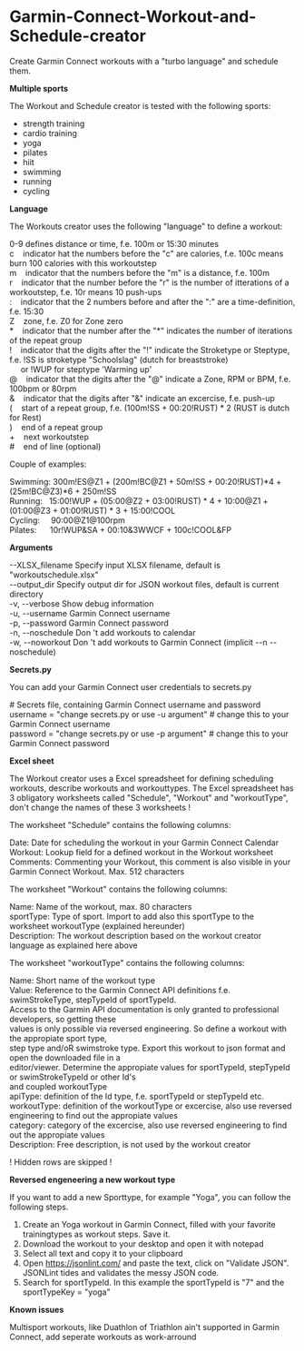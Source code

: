 # Garmin-Connect-Workout-and-Schedule-creator
Create Garmin Connect workouts with a "turbo language" and schedule them.

**Multiple sports**

The Workout and Schedule creator is tested with the following sports:

- strength training
- cardio training
- yoga
- pilates
- hiit
- swimming
- running
- cycling

**Language**

The Workouts creator uses the following "language" to define a workout:

  0-9&nbsp;defines distance or time, f.e. 100m or 15:30 minutes<br>
  c&nbsp;&nbsp;&nbsp;&nbsp;indicator hat the numbers before the "c" are calories, f.e. 100c means burn 100 calories with this workoutstep<br>
  m&nbsp;&nbsp;&nbsp;&nbsp;indicator that the numbers before the "m" is a distance, f.e. 100m<br>
  r&nbsp;&nbsp;&nbsp;&nbsp;indicator that the number before the "r" is the number of itterations of a workoutstep, f.e. 10r means 10 push-ups<br>
  :&nbsp;&nbsp;&nbsp;&nbsp;indicator that the 2 numbers before and after the ":" are a time-definition, f.e. 15:30<br>
  Z&nbsp;&nbsp;&nbsp;&nbsp;zone, f.e. Z0 for Zone zero<br>
  \*&nbsp;&nbsp;&nbsp;&nbsp;indicator that the number after the "*" indicates the number of iterations of the repeat group<br>
  !&nbsp;&nbsp;&nbsp;&nbsp;indicator that the digits after the "!" indicate the Stroketype or Steptype, f.e. !SS is stroketype "Schoolslag" (dutch for breaststroke)<br> 
  &nbsp;&nbsp;&nbsp;&nbsp;&nbsp;or !WUP for steptype 'Warming up'<br>
  @&nbsp;&nbsp;&nbsp;&nbsp;indicator that the digits after the "@" indicate a Zone, RPM or BPM, f.e. 100bpm or 80rpm<br>
  &&nbsp;&nbsp;&nbsp;&nbsp;indicator that the digits after "&" indicate an excercise, f.e. push-up<br>
  (&nbsp;&nbsp;&nbsp;&nbsp;start of a repeat group, f.e. (100m!SS + 00:20!RUST) * 2 (RUST is dutch for Rest)<br>
  )&nbsp;&nbsp;&nbsp;&nbsp;end of a repeat group<br>
  +&nbsp;&nbsp;&nbsp;&nbsp;next workoutstep<br>
  #&nbsp;&nbsp;&nbsp;&nbsp;end of line (optional)<br>
  
Couple of examples:

  Swimming:&nbsp;300m!ES@Z1 + (200m!BC@Z1 + 50m!SS + 00:20!RUST)*4 + (25m!BC@Z3)*6 + 250m!SS<br>
  Running:&nbsp;&nbsp;&nbsp;15:00!WUP + (05:00@Z2 + 03:00!RUST) * 4 + 10:00@Z1 + (01:00@Z3 + 01:00!RUST) * 3 + 15:00!COOL<br>
  Cycling:&nbsp;&nbsp;&nbsp;&nbsp;&nbsp;90:00@Z1@100rpm<br>
  Pilates:&nbsp;&nbsp;&nbsp;&nbsp;&nbsp;&nbsp;10r!WUP&SA + 00:10&3WWCF + 100c!COOL&FP<br>

**Arguments**

--XLSX_filename  Specify input XLSX filename, default is "workoutschedule.xlsx"<br>
--output_dir	 Specify output dir for JSON workout files, default is current directory<br>
-v, --verbose    Show debug information<br>
-u, --username   Garmin Connect username<br>
-p, --password   Garmin Connect password<br>
-n, --noschedule Don \'t add workouts to calendar<br>
-w, --noworkout  Don \'t add workouts to Garmin Connect (implicit --n --noschedule)<br>

**Secrets.py**

You can add your Garmin Connect user credentials to secrets.py

\# Secrets file, containing Garmin Connect username and password<br>
username = "change secrets.py or use -u argument" # change this to your Garmin Connect username<br>
password = "change secrets.py or use -p argument" # change this to your Garmin Connect password<br>

**Excel sheet**

The Workout creator uses a Excel spreadsheet for defining scheduling workouts, describe workouts and workouttypes. The Excel spreadsheet has 3 obligatory worksheets called "Schedule", "Workout" and "workoutType", don't change the names of these 3 worksheets !

The worksheet "Schedule" contains the following columns:

  Date:		Date for scheduling the workout in your Garmin Connect Calendar<br>
  Workout:      Lookup field for a defined workout in the Workout worksheet<br>
  Comments:     Commenting your Workout, this comment is also visible in your Garmin Connect Workout. Max. 512 characters<br>
  
The worksheet "Workout" contains the following columns:

  Name:         Name of the workout, max. 80 characters<br>
  sportType:    Type of sport. Import to add also this sportType to the worksheet workoutType (explained hereunder)<br>
  Description:  The workout description based on the workout creator language as explained here above<br>
  
The worksheet "workoutType" contains the following columns:

  Name:         Short name of the workout type<br>
  Value:        Reference to the Garmin Connect API definitions f.e. swimStrokeType, stepTypeId of sportTypeId.<br>
                Access to the Garmin API documentation is only granted to professional developers, so getting these<br> 
		values is only possible via reversed engineering. So define a workout with the appropiate sport type, <br>
	        step type and/oR swimstroke type. Export this workout to json format and open the downloaded file in a<br>
	        editor/viewer. Determine the appropiate values for sportTypeId, stepTypeId or swimStrokeTypeId or other Id's<br>
		and coupled workoutType<br>
  apiType:	definition of the Id type, f.e. sportTypeId or stepTypeId etc.<br>
  workoutType:	definition of the workoutType or excercise, also use reversed engineering to find out the appropiate values<br>
  category:	category of the excercise, also use reversed engineering to find out the appropiate values<br>
  Description:	Free description, is not used by the workout creator<br>
  
! Hidden rows are skipped !

**Reversed engeneering a new workout type**

If you want to add a new Sporttype, for example "Yoga", you can follow the following steps.
1)  Create an Yoga workout in Garmin Connect, filled with your favorite trainingtypes as workout steps. Save it.
2)  Download the workout to your desktop and open it with notepad
3)  Select all text and copy it to your clipboard
4)  Open https://jsonlint.com/ and paste the text, click on "Validate JSON". JSONLint tides and validates the messy JSON code.
5)  Search for sportTypeId. In this example the sportTypeId is "7" and the sportTypeKey = "yoga"

**Known issues**

Multisport workouts, like Duathlon of Triathlon ain't supported in Garmin Connect, add seperate workouts as work-arround
